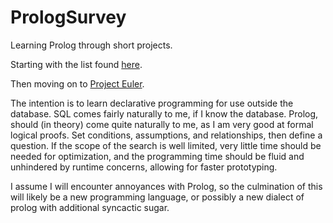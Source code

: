 # PrologSurvey
Learning Prolog through short projects.

Starting with the list found [here](https://github.com/CoryOwens/Projects). 

Then moving on to [Project Euler](https://projecteuler.net/).

The intention is to learn declarative programming for use outside the database. SQL comes fairly naturally to me, if I know the database. Prolog, should (in theory) come quite naturally to me, as I am very good at formal logical proofs. Set conditions, assumptions, and relationships, then define a question. If the scope of the search is well limited, very little time should be needed for optimization, and the programming time should be fluid and unhindered by runtime concerns, allowing for faster prototyping.

I assume I will encounter annoyances with Prolog, so the culmination of this will likely be a new programming language, or possibly a new dialect of prolog with additional syncactic sugar.
